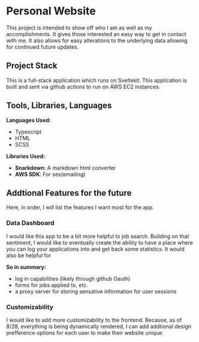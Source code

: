 # Personal Website
This project is intended to show off who I am as well as my accomplishments. It gives those interested an easy way to get in contact with me. It also allows for easy alterations to the underlying data allowing for continued future updates.

## Project Stack
This is a full-stack application which runs on Sveltekit. This application is built and sent via github actions to run on AWS EC2 instances.



## Tools, Libraries, Languages
**Languages Used:**
- Typescript
- HTML
- SCSS 

**Libraries Used:**
- **Snarkdown**: A markdown html converter
- **AWS SDK**: For ses(emailing)

## Addtional Features for the future
Here, in order, I will list the features I want most for the app.
### Data Dashboard
I would like this app to be a bit more helpful to job search. Building on that sentiment, I would like to eventually create the ability to have a place where you can log your applications into and get back some statistics. It would also be helpful for 

**So in summary:**
- log in capabilities (likely through github Oauth)
- forms for jobs applied to, etc.
- a proxy server for storing sensative information for user sessions

### Customizability 
I would like to add more customizability to the frontend. Because, as of 8/28, everything is being dynamically rendered, I can add addtional design prefference options for each user to make their website unique.

